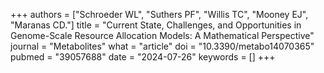 +++
authors = ["Schroeder WL", "Suthers PF", "Willis TC", "Mooney EJ", "Maranas CD."]
title = "Current State, Challenges, and Opportunities in Genome-Scale Resource Allocation Models: A Mathematical Perspective"
journal = "Metabolites"
what = "article"
doi = "10.3390/metabo14070365"
pubmed = "39057688"
date = "2024-07-26"
keywords = []
+++

